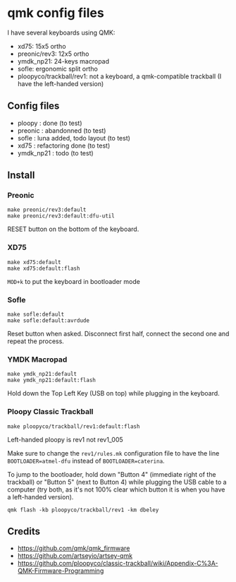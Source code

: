 # qmk config files

I have several keyboards using QMK:
- xd75: 15x5 ortho
- preonic/rev3: 12x5 ortho
- ymdk_np21: 24-keys macropad
- sofle: ergonomic split ortho
- ploopyco/trackball/rev1: not a keyboard, a qmk-compatible trackball (I have the left-handed version)

## Config files

- ploopy : done (to test)
- preonic : abandonned (to test)
- sofle : luna added, todo layout (to test)
- xd75 : refactoring done (to test)
- ymdk_np21 : todo (to test)

## Install

### Preonic

```
make preonic/rev3:default
make preonic/rev3:default:dfu-util
```

RESET button on the bottom of the keyboard.

### XD75

```
make xd75:default
make xd75:default:flash
```

`MOD+k` to put the keyboard in bootloader mode

### Sofle

```
make sofle:default
make sofle:default:avrdude
```

Reset button when asked.
Disconnect first half, connect the second one and repeat the process.

### YMDK Macropad

```
make ymdk_np21:default
make ymdk_np21:default:flash
```

Hold down the Top Left Key (USB on top) while plugging in the keyboard.

### Ploopy Classic Trackball

```
make ploopyco/trackball/rev1:default:flash
```

Left-handed ploopy is rev1 not rev1_005

Make sure to change the `rev1/rules.mk` configuration file to have the line `BOOTLOADER=atmel-dfu` instead of `BOOTLOADER=caterina`.

To jump to the bootloader, hold down "Button 4" (immediate right of the trackball) or "Button 5" (next to Button 4) while plugging the USB cable to a computer (try both, as it's not 100% clear which button it is when you have a left-handed version).

```
qmk flash -kb ploopyco/trackball/rev1 -km dbeley
```

## Credits

- https://github.com/qmk/qmk_firmware
- https://github.com/artseyio/artsey-qmk
- https://github.com/ploopyco/classic-trackball/wiki/Appendix-C%3A-QMK-Firmware-Programming
